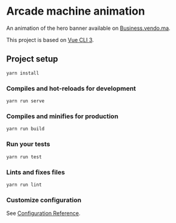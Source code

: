 # Arcade machine animation

An animation of the hero banner available on [Business.vendo.ma](https://business.vendo.ma/sponsored).

This project is based on [Vue CLI 3](https://cli.vuejs.org/).

## Project setup
```
yarn install
```

### Compiles and hot-reloads for development
```
yarn run serve
```

### Compiles and minifies for production
```
yarn run build
```

### Run your tests
```
yarn run test
```

### Lints and fixes files
```
yarn run lint
```

### Customize configuration
See [Configuration Reference](https://cli.vuejs.org/config/).
